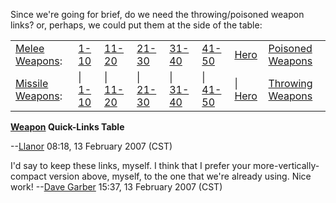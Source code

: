 Since we're going for brief, do we need the throwing/poisoned weapon
links? or, perhaps, we could put them at the side of the table:

|                                                          |                                                              |                                                                |                                                                |                                                                |                                                                |                                                      |                                                           |
|----------------------------------------------------------|--------------------------------------------------------------|----------------------------------------------------------------|----------------------------------------------------------------|----------------------------------------------------------------|----------------------------------------------------------------|------------------------------------------------------|-----------------------------------------------------------|
| [Melee Weapons](:Category:Melee_Weapons "wikilink"):     | [1-10](:Category:Lowmort_1-10_Melee_Weapons "wikilink")      | [11-20](:Category:Lowmort_11-20_Melee_Weapons "wikilink")      | [21-30](:Category:Lowmort_21-30_Melee_Weapons "wikilink")      | [31-40](:Category:Lowmort_31-40_Melee_Weapons "wikilink")      | [41-50](:Category:Lowmort_41-50_Melee_Weapons "wikilink")      | [Hero](:Category:Hero_Melee_Weapons "wikilink")      | [Poisoned Weapons](:Category:Poisoned_Weapons "wikilink") |
| [Missile Weapons](:Category:Missile_Weapons "wikilink"): | \| [1-10](:Category:Lowmort_1-10_Missile_Weapons "wikilink") | \| [11-20](:Category:Lowmort_11-20_Missile_Weapons "wikilink") | \| [21-30](:Category:Lowmort_21-30_Missile_Weapons "wikilink") | \| [31-40](:Category:Lowmort_31-40_Missile_Weapons "wikilink") | \| [41-50](:Category:Lowmort_41-50_Missile_Weapons "wikilink") | \| [Hero](:Category:Hero_Missile_Weapons "wikilink") | [Throwing Weapons](:Category:Throwing_Weapons "wikilink") |

**[Weapon](:Category:Weapons "wikilink") Quick-Links Table**

--[Llanor](User:MooNFisH "wikilink") 08:18, 13 February 2007 (CST)

I'd say to keep these links, myself. I think that I prefer your
more-vertically-compact version above, myself, to the one that we're
already using. Nice work! --[Dave
Garber](User:DaveGarber1975 "wikilink") 15:37, 13 February 2007 (CST)

